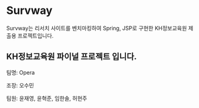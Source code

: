 # Survway
Survway는 리서치 사이트를 벤치마킹하여 Spring, JSP로 구현한 KH정보교육원 제출용 프로젝트입니다.

## KH정보교육원 파이널 프로젝트 입니다.
팀명: Opera

조장: 오수민  
  
팀원: 윤재영, 윤혁준, 임한솔, 허현주
